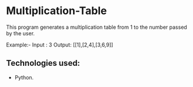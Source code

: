 # Multiplication-Table

This program generates a multiplication table from 1 to the number passed by the user.

Example:- 
Input : 3
Output: [[1],[2,4],[3,6,9]]

## Technologies used:
- Python.
